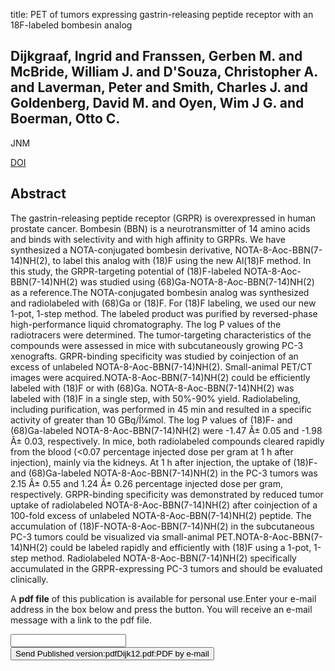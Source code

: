 title: PET of tumors expressing gastrin-releasing peptide receptor with an 18F-labeled bombesin analog

## Dijkgraaf, Ingrid and Franssen, Gerben M. and McBride, William J. and D'Souza, Christopher A. and Laverman, Peter and Smith, Charles J. and Goldenberg, David M. and Oyen, Wim J G. and Boerman, Otto C.
JNM

<a href="https://doi.org/10.2967/jnumed.111.100891">DOI</a>

## Abstract
The gastrin-releasing peptide receptor (GRPR) is overexpressed in human prostate cancer. Bombesin (BBN) is a neurotransmitter of 14 amino acids and binds with selectivity and with high affinity to GRPRs. We have synthesized a NOTA-conjugated bombesin derivative, NOTA-8-Aoc-BBN(7-14)NH(2), to label this analog with (18)F using the new Al(18)F method. In this study, the GRPR-targeting potential of (18)F-labeled NOTA-8-Aoc-BBN(7-14)NH(2) was studied using (68)Ga-NOTA-8-Aoc-BBN(7-14)NH(2) as a reference.The NOTA-conjugated bombesin analog was synthesized and radiolabeled with (68)Ga or (18)F. For (18)F labeling, we used our new 1-pot, 1-step method. The labeled product was purified by reversed-phase high-performance liquid chromatography. The log P values of the radiotracers were determined. The tumor-targeting characteristics of the compounds were assessed in mice with subcutaneously growing PC-3 xenografts. GRPR-binding specificity was studied by coinjection of an excess of unlabeled NOTA-8-Aoc-BBN(7-14)NH(2). Small-animal PET/CT images were acquired.NOTA-8-Aoc-BBN(7-14)NH(2) could be efficiently labeled with (18)F or with (68)Ga. NOTA-8-Aoc-BBN(7-14)NH(2) was labeled with (18)F in a single step, with 50%-90% yield. Radiolabeling, including purification, was performed in 45 min and resulted in a specific activity of greater than 10 GBq/Î¼mol. The log P values of (18)F- and (68)Ga-labeled NOTA-8-Aoc-BBN(7-14)NH(2) were -1.47 Â± 0.05 and -1.98 Â± 0.03, respectively. In mice, both radiolabeled compounds cleared rapidly from the blood (<0.07 percentage injected dose per gram at 1 h after injection), mainly via the kidneys. At 1 h after injection, the uptake of (18)F- and (68)Ga-labeled NOTA-8-Aoc-BBN(7-14)NH(2) in the PC-3 tumors was 2.15 Â± 0.55 and 1.24 Â± 0.26 percentage injected dose per gram, respectively. GRPR-binding specificity was demonstrated by reduced tumor uptake of radiolabeled NOTA-8-Aoc-BBN(7-14)NH(2) after coinjection of a 100-fold excess of unlabeled NOTA-8-Aoc-BBN(7-14)NH(2) peptide. The accumulation of (18)F-NOTA-8-Aoc-BBN(7-14)NH(2) in the subcutaneous PC-3 tumors could be visualized via small-animal PET.NOTA-8-Aoc-BBN(7-14)NH(2) could be labeled rapidly and efficiently with (18)F using a 1-pot, 1-step method. Radiolabeled NOTA-8-Aoc-BBN(7-14)NH(2) specifically accumulated in the GRPR-expressing PC-3 tumors and should be evaluated clinically.

A <b>pdf file</b> of this publication is available for personal use.Enter your e-mail address in the box below and press the button. You will receive an e-mail message with a link to the pdf file.
<form action="sender.php">  <input type="text" name="email">  <input type="submit" value="Send Published version:pdfDijk12.pdf:PDF by e-mail"></form>